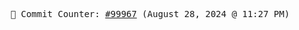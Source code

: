 <p align="center">
    <samp>
        📮 Commit Counter: <a href="https://github.com/Javascript-void0/Javascript-void0/commits/main">#99967</a> (August 28, 2024 @ 11:27 PM)
    </samp>
</p>